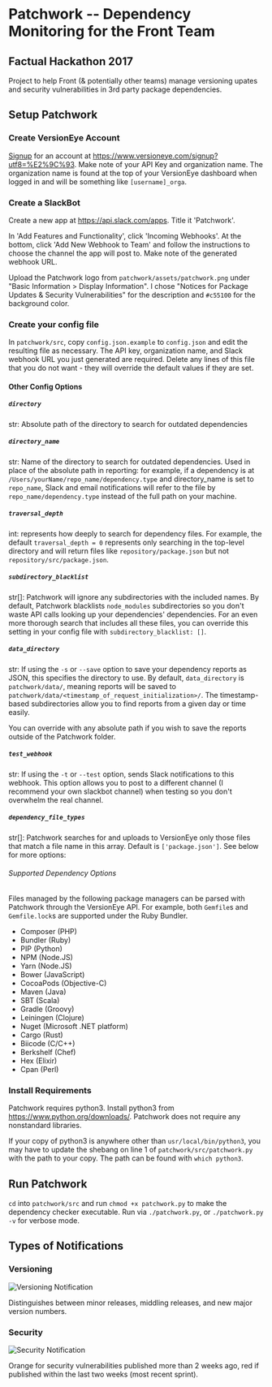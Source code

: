 # Patchwork -- Dependency Monitoring for the Front Team

## Factual Hackathon 2017

Project to help Front (& potentially other teams) manage versioning upates and security vulnerabilities in 3rd party package dependencies.

## Setup Patchwork

### Create VersionEye Account

[Signup](https://www.versioneye.com/signup?utf8=%E2%9C%93) for an account at https://www.versioneye.com/signup?utf8=%E2%9C%93. Make note of your API Key and organization name.
The organization name is found at the top of your VersionEye dashboard when logged in and will be something like `[username]_orga`.

### Create a SlackBot

Create a new app at https://api.slack.com/apps. Title it 'Patchwork'.

In 'Add Features and Functionality', click 'Incoming Webhooks'. At the bottom, click 'Add New Webhook to Team' and follow the instructions to choose the channel the app will post to. Make note of the generated webhook URL.

Upload the Patchwork logo from `patchwork/assets/patchwork.png` under "Basic Information > Display Information". I chose "Notices for Package Updates & Security Vulnerabilities" for the description and `#c55100` for the background color.

### Create your config file

In `patchwork/src`, copy `config.json.example` to `config.json` and edit the resulting file as necessary.
The API key, organization name, and Slack webhook URL you just generated are required.
Delete any lines of this file that you do not want - they will override the default values if they are set.

#### Other Config Options

##### `directory`

str: Absolute path of the directory to search for outdated dependencies

##### `directory_name`

str: Name of the directory to search for outdated dependencies. Used in place of the absolute path in reporting: for example, if a dependency is at `/Users/yourName/repo_name/dependency.type` and directory_name is set to `repo_name`, Slack and email notifications will refer to the file by `repo_name/dependency.type` instead of the full path on your machine.

##### `traversal_depth`

int: represents how deeply to search for dependency files. For example, the default `traversal_depth = 0` represents only searching in the top-level directory and will return files like `repository/package.json` but not `repository/src/package.json`.

##### `subdirectory_blacklist`

str[]: Patchwork will ignore any subdirectories with the included names. By default, Patchwork blacklists `node_modules` subdirectories so you don't waste API calls looking up your dependencies' dependencies. For an even more thorough search that includes all these files, you can override this setting in your config file with `subdirectory_blacklist: []`.

##### `data_directory`

str: If using the `-s` or `--save` option to save your dependency reports as JSON, this specifies the directory to use. By default, `data_directory` is `patchwork/data/`, meaning reports will be saved to `patchwork/data/<timestamp_of_request_initialization>/`. The timestamp-based subdirectories allow you to find reports from a given day or time easily.

You can override with any absolute path if you wish to save the reports outside of the Patchwork folder.

##### `test_webhook`

str: If using the `-t` or `--test` option, sends Slack notifications to this webhook. This option allows you to post to a different channel (I recommend your own slackbot channel) when testing so you don't overwhelm the real channel.

##### `dependency_file_types`

str[]: Patchwork searches for and uploads to VersionEye only those files that match a file name in this array. Default is `['package.json']`. See below for more options:

###### Supported Dependency Options

Files managed by the following package managers can be parsed with Patchwork through the VersionEye API. For example, both `Gemfile`s and `Gemfile.lock`s are supported under the Ruby Bundler.

- Composer (PHP)
- Bundler (Ruby)
- PIP (Python)
- NPM (Node.JS)
- Yarn (Node.JS)
- Bower (JavaScript)
- CocoaPods (Objective-C)
- Maven (Java)
- SBT (Scala)
- Gradle (Groovy)
- Leiningen (Clojure)
- Nuget (Microsoft .NET platform)
- Cargo (Rust)
- Biicode (C/C++)
- Berkshelf (Chef)
- Hex (Elixir)
- Cpan (Perl)

### Install Requirements

Patchwork requires python3.
Install python3 from https://www.python.org/downloads/.
Patchwork does not require any nonstandard libraries.

If your copy of python3 is anywhere other than `usr/local/bin/python3`, you may have to update the shebang on line 1 of `patchwork/src/patchwork.py` with the path to your copy. The path can be found with `which python3`.

## Run Patchwork

`cd` into `patchwork/src` and run `chmod +x patchwork.py` to make the dependency checker executable.
Run via `./patchwork.py`, or `./patchwork.py -v` for verbose mode.

## Types of Notifications
### Versioning

![Versioning Notification](https://user-images.githubusercontent.com/10542153/28694551-2936dc10-72df-11e7-9f27-8e223754fd03.png)

Distinguishes between minor releases, middling releases, and new major version numbers.

### Security

![Security Notification](https://user-images.githubusercontent.com/10542153/28694576-58d56a86-72df-11e7-86ea-bf0a1eb7d925.png)

Orange for security vulnerabilities published more than 2 weeks ago, red if published within the last two weeks (most recent sprint).
